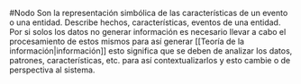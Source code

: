#Nodo 
Son la representación simbólica de las características de un evento o una entidad.
Describe hechos, características, eventos de una entidad.
Por si solos los datos no generar información es necesario llevar a cabo el procesamiento de estos mismos para así generar [[Teoría de la información|información]] esto significa que se deben de analizar los datos, patrones, características, etc. para así contextualizarlos y esto cambie o de perspectiva al sistema.
